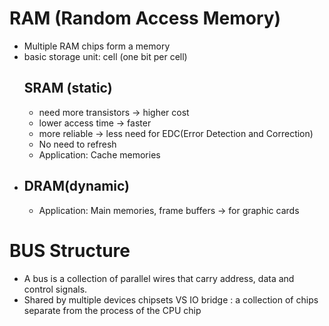 # RAM (Random Access Memory)
- Multiple RAM chips form a memory
- basic storage unit: cell (one bit per cell) 
  ## SRAM (static)
	- need more transistors -> higher cost
	- lower access time -> faster
	- more reliable -> less need for EDC(Error Detection and Correction)
	- No need to refresh
	- Application: Cache memories
- ## DRAM(dynamic)
	- Application: Main memories, frame buffers -> for graphic cards
# BUS Structure
- A bus is a collection of parallel wires that carry address, data and control signals. 
- Shared by multiple devices
chipsets VS IO bridge : a collection of chips separate from the process of the CPU chip 

